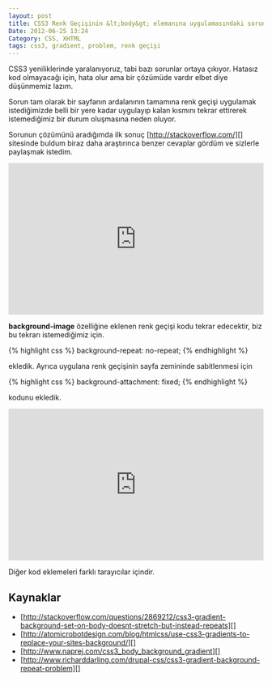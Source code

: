 ```yaml
---
layout: post
title: CSS3 Renk Geçişinin &lt;body&gt; elemanına uygulamasındaki sorun ve çözümü
Date: 2012-06-25 13:24
Category: CSS, XHTML
tags: css3, gradient, problem, renk geçişi
---
```


CSS3 yeniliklerinde yaralanıyoruz, tabi bazı sorunlar ortaya çıkıyor.
Hatasız kod olmayacağı için, hata olur ama bir çözümüde vardır elbet
diye düşünmemiz lazım.

Sorun tam olarak bir sayfanın ardalanının tamamına renk geçişi uygulamak
istediğimizde belli bir yere kadar uygulayıp kalan kısmını tekrar
ettirerek istemediğimiz bir durum oluşmasına neden oluyor.

Sorunun çözümünü aradığımda ilk sonuç [http://stackoverflow.com/][]
sitesinde buldum biraz daha araştırınca benzer cevaplar gördüm ve
sizlerle paylaşmak istedim.

<iframe style="width: 100%; height: 300px" src="http://jsfiddle.net/fatihhayri/VUcqt/1/embedded/result,css,html" allowfullscreen="allowfullscreen" frameborder="0"></iframe>

**background-image** özelliğine eklenen renk geçişi kodu tekrar
edecektir, biz bu tekrarı istemediğimiz için.

{% highlight css %}
background-repeat: no-repeat;
{% endhighlight %}

ekledik. Ayrıca uygulana renk geçişinin sayfa zemininde sabitlenmesi
için

{% highlight css %}
background-attachment: fixed;
{% endhighlight %}

kodunu ekledik.

<iframe style="width: 100%; height: 300px" src="http://jsfiddle.net/fatihhayri/KAg2U/2/embedded/result,css,html" allowfullscreen="allowfullscreen" frameborder="0"></iframe>

Diğer kod eklemeleri farklı tarayıcılar içindir.

## Kaynaklar

-   [http://stackoverflow.com/questions/2869212/css3-gradient-background-set-on-body-doesnt-stretch-but-instead-repeats][]
-   [http://atomicrobotdesign.com/blog/htmlcss/use-css3-gradients-to-replace-your-sites-background/][]
-   [http://www.naprej.com/css3_body_background_gradient][]
-   [http://www.richarddarling.com/drupal-css/css3-gradient-background-repeat-problem][]

  [http://stackoverflow.com/]: http://stackoverflow.com/
  [http://stackoverflow.com/questions/2869212/css3-gradient-background-set-on-body-doesnt-stretch-but-instead-repeats]: http://stackoverflow.com/questions/2869212/css3-gradient-background-set-on-body-doesnt-stretch-but-instead-repeats
  [http://atomicrobotdesign.com/blog/htmlcss/use-css3-gradients-to-replace-your-sites-background/]: http://atomicrobotdesign.com/blog/htmlcss/use-css3-gradients-to-replace-your-sites-background/
  [http://www.naprej.com/css3_body_background_gradient]: http://www.naprej.com/css3_body_background_gradient
  [http://www.richarddarling.com/drupal-css/css3-gradient-background-repeat-problem]: http://www.richarddarling.com/drupal-css/css3-gradient-background-repeat-problem
